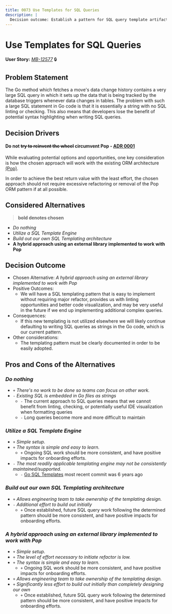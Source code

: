 ```yaml
---
title: 0073 Use Templates for SQL Queries
description: |
  Decision outcome: Establish a pattern for SQL query template artifacts
---
```


# Use Templates for SQL Queries

**User Story:** *[MB-12577](https://dp3.atlassian.net/browse/MB-12577)* :lock:

## Problem Statement
The Go method which fetches a move's data change history contains a very large SQL query in which it sets up the data that is being tracked by the database triggers whenever data changes in tables. 
The problem with such a large SQL statement in Go code is that it is essentially a string with no SQL linting or checking. This also means that developers lose the benefit of potential syntax highlighting when writing SQL queries.

## Decision Drivers
#### Do not ~~try to reinvent the wheel~~ circumvent Pop - [ADR 0001](docs/adrs/0001-go-orm.md)

While evaluating potential options and opportunities, one key consideration is how the chosen approach will work with the existing ORM architecture [(Pop)](https://github.com/gobuffalo/pop).

In order to achieve the best return value with the least effort, the chosen approach should not require excessive refactoring or removal of the Pop ORM pattern if at all possible.

## Considered Alternatives

> **bold denotes chosen**

* *Do nothing*
* *Utilize a SQL Template Engine*
* *Build out our own SQL Templating architecture*
* **A hybrid approach using an external library implemented to work with Pop**

## Decision Outcome

<!-- * Chosen Alternative:  -->
* Chosen Alternative: *A hybrid approach using an external library implemented to work with Pop*
* Positive Outcomes: 
  * We will have a SQL templating pattern that is easy to implement without requiring major refactor, provides us with linting opportunities and better code visualization, and may be very useful in the future if we end up implementing additional complex queries.
* Consequences: 
  * If this new templating is not utilized elsewhere we will likely continue defaulting to writing SQL queries as strings in the Go code, which is our current pattern. 
* Other considerations:
  * The templating pattern must be clearly documented in order to be easily adopted.

## Pros and Cons of the Alternatives

### *Do nothing*

* `+` *There's no work to be done so teams can focus on other work.*
* `-` *Existing SQL is embedded in Go files as strings*
  * `-` The current approach to SQL queries means that we cannot benefit
  from linting, checking, or potentially useful IDE visualization when formatting
  queries
  * `-` Long queries become more and more difficult to maintain

### *Utilize a SQL Template Engine*

* `+` *Simple setup.*
* `+` *The syntax is simple and easy to learn.*
  * `+` Ongoing SQL work should be more consistent, and have positive impacts
  for onboarding efforts.
* `-` *The most readily applicable templating engine may not be consistently maintained/supported.*
  * `-` [Go SQL Templates](https://github.com/Davmuz/gqt) most recent commit was 6 years ago

### *Build out our own SQL Templating architecture*

* `+` *Allows engineering team to take ownership of the templating design.*
* `-` *Additional effort to build out initially*
  * `+` Once established, future SQL query work following the determined pattern should
  be more consistent, and have positive impacts for onboarding efforts.

### *A hybrid approach using an external library implemented to work with Pop*

* `+` *Simple setup.* 
* `+` *The level of effort necessary to initiate refactor is low.*
* `+` *The syntax is simple and easy to learn.*
  * `+` Ongoing SQL work should be more consistent, and have positive impacts
  for onboarding efforts.
* `+` *Allows engineering team to take ownership of the templating design.*
* `+` *Significantly less effort to build out initially than completely designing our own*
  * `+` Once established, future SQL query work following the determined pattern should
  be more consistent, and have positive impacts for onboarding efforts.
